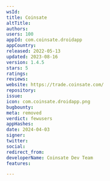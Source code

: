 ```yaml
---
wsId: 
title: Coinsate
altTitle: 
authors: 
users: 100
appId: com.coinsate.droidapp
appCountry: 
released: 2022-05-13
updated: 2023-08-16
version: 1.4.5
stars: 5
ratings: 
reviews: 
website: https://trade.coinsate.com/
repository: 
issue: 
icon: com.coinsate.droidapp.png
bugbounty: 
meta: removed
verdict: fewusers
appHashes: 
date: 2024-04-03
signer: 
twitter: 
social: 
redirect_from: 
developerName: Coinsate Dev Team
features: 

---
```


